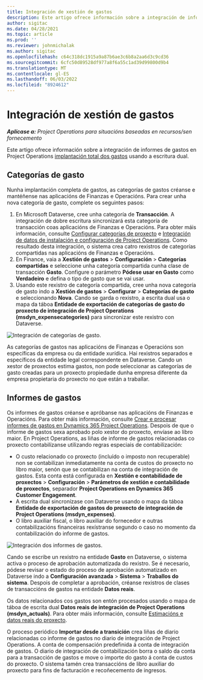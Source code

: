 ```yaml
---
title: Integración de xestión de gastos
description: Este artigo ofrece información sobre a integración de informes de gastos en Project Operations mediante a escritura dual.
author: sigitac
ms.date: 04/28/2021
ms.topic: article
ms.prod: ''
ms.reviewer: johnmichalak
ms.author: sigitac
ms.openlocfilehash: c64c318dc1915a9a87b6ae3c6b8a2aa6d3c9cd36
ms.sourcegitcommit: 6cfc50d89528df977a8f6a55c1ad39d99800d9b4
ms.translationtype: MT
ms.contentlocale: gl-ES
ms.lasthandoff: 06/03/2022
ms.locfileid: "8924612"
---
```

# <a name="expense-management-integration"></a>Integración de xestión de gastos

_**Aplícase a:** Project Operations para situacións baseadas en recursos/sen fornecemento_

Este artigo ofrece información sobre a integración de informes de gastos en Project Operations [implantación total dos gastos](../expense/expense-overview.md) usando a escritura dual.

## <a name="expense-categories"></a>Categorías de gasto

Nunha implantación completa de gastos, as categorías de gastos créanse e mantéñense nas aplicacións de Finanzas e Operacións. Para crear unha nova categoría de gasto, complete os seguintes pasos:

1. En Microsoft Dataverse, cree unha categoría de **Transacción**. A integración de dobre escritura sincronizará esta categoría de transacción coas aplicacións de Finanzas e Operacións. Para obter máis información, consulte [Configurar categorías de proxecto](/dynamics365/project-operations/project-accounting/configure-project-categories) e [Integración de datos de instalación e configuración de Project Operations](resource-dual-write-setup-integration.md). Como resultado desta integración, o sistema crea catro rexistros de categorías compartidas nas aplicacións de Finanzas e Operacións.
2. En Finance, vaia a **Xestión de gastos** > **Configuración** > **Categorías compartidas** e seleccione unha categoría compartida cunha clase de transacción **Gasto**. Configure o parámetro **Pódese usar en Gasto** como **Verdadeiro** e defina o tipo de gasto que se vai usar.
3. Usando este rexistro de categoría compartida, cree unha nova categoría de gasto indo a **Xestión de gastos** > **Configurar** > **Categorías de gasto** e seleccionando **Nova**. Cando se garda o rexistro, a escrita dual usa o mapa da táboa **Entidade de exportación de categorías de gasto do proxecto de integración de Project Operations (msdyn\_expensecategories)** para sincronizar este rexistro con Dataverse.

  ![Integración de categorías de gasto.](./media/DW6ExpenseCategories.png)

As categorías de gastos nas aplicacións de Finanzas e Operacións son específicas da empresa ou da entidade xurídica. Hai rexistros separados e específicos da entidade legal correspondente en Dataverse. Cando un xestor de proxectos estima gastos, non pode seleccionar as categorías de gasto creadas para un proxecto propiedade dunha empresa diferente da empresa propietaria do proxecto no que están a traballar. 

## <a name="expense-reports"></a>Informes de gastos

Os informes de gastos créanse e apróbanse nas aplicacións de Finanzas e Operacións. Para obter máis información, consulte [Crear e procesar informes de gastos en Dynamics 365 Project Operations](/learn/modules/create-process-expense-reports/). Despois de que o informe de gastos sexa aprobado polo xestor do proxecto, envíase ao libro maior. En Project Operations, as liñas de informe de gastos relacionadas co proxecto contabilízanse utilizando regras especiais de contabilización:

  - O custo relacionado co proxecto (incluído o imposto non recuperable) non se contabilizan inmediatamente na conta de custos do proxecto no libro maior, senón que se contabilizan na conta de integración de gastos. Esta conta está configurada en **Xestión e contabilidade de proxectos** > **Configuración** > **Parámetros de xestión e contabilidade de proxectos**, separador **Project Operations en Dynamics 365 Customer Engagement**.
  - A escrita dual sincronízase con Dataverse usando o mapa da táboa **Entidade de exportación de gastos do proxecto de integración de Project Operations (msdyn\_expenses)**.
  - O libro auxiliar fiscal, o libro auxiliar do fornecedor e outras contabilizacións financeiras rexístranse segundo o caso no momento da contabilización do informe de gastos.

  ![Integración dos informes de gastos.](./media/DW6ExpenseReports.png)

Cando se escribe un rexistro na entidade **Gasto** en Dataverse, o sistema activa o proceso de aprobación automatizada do rexistro. Se é necesario, pódese revisar o estado do proceso de aprobación automatizado en Dataverse indo a **Configuración avanzada** > **Sistema** > **Traballos do sistema**. Despois de completar a aprobación, créanse rexistros de clases de transaccións de gastos na entidade **Datos reais**.

Os datos relacionados cos gastos son entón procesados usando o mapa de táboa de escrita dual **Datos reais de integración de Project Operations (msdyn\_actuals)**. Para obter máis información, consulte [Estimacións e datos reais do proxecto](resource-dual-write-estimates-actuals.md).

O proceso periódico **Importar desde a transición** crea liñas de diario relacionadas co informe de gastos no diario de integración de Project Operations. A conta de compensación predefinida á conta de integración de gastos. O diario de integración de contabilización borra o saldo da conta para a transacción de gastos e move o importe do gasto á conta de custos do proxecto. O sistema tamén crea transaccións de libro auxiliar do proxecto para fins de facturación e recoñecemento de ingresos.
